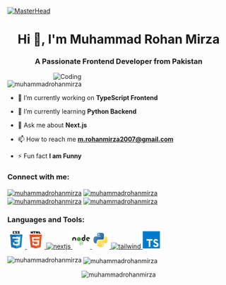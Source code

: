 [![MasterHead](https://github.com/muhammadrohnmirza/muhammadrohanmkirza/blob/main/web%20developer.png)]()
<h1 align="center">Hi 👋, I'm Muhammad Rohan Mirza </h1>
<h3 align="center">A Passionate Frontend Developer from Pakistan</h3>
<img align="right" alt="Coding" width="400" src="https://cdn.dribbble.com/userupload/23379424/file/original-50d3ae73eb06aa464eee78018d0555bf.gif">


<p align="left"> <img src="https://komarev.com/ghpvc/?username=rishavchanda&label=Profile%20views&color=0e75b6&style=flat" alt="muhammadrohanmirza" /> </p>


- 🔭 I’m currently working on **TypeScript Frontend**

- 🌱 I’m currently learning **Python Backend**

- 💬 Ask me about **Next.js**

- 📫 How to reach me **m.rohanmirza2007@gmail.com**

- ⚡ Fun fact **I am Funny**

<h3 align="left">Connect with me:</h3>
<p align="left">
<a href="https://www.facebook.com/profile.php?id=61564957374355" target="blank"> <img align="center" src="https://raw.githubusercontent.com/rahuldkjain/github-profile-readme-generator/master/src/images/icons/Social/facebook.svg" alt="muhammadrohanmirza" height="30" width="40" /></a>
<a href="https://www.instagram.com/rohan_mirza_2007/" target="blank"> <img align="center" src="https://raw.githubusercontent.com/rahuldkjain/github-profile-readme-generator/master/src/images/icons/Social/instagram.svg" alt="muhammadrohanmirza" height="30" width="40" /></a>
<a href="https://github.com/muhammadrohanmirza" target="blank"> <img align="center" src="https://raw.githubusercontent.com/rahuldkjain/github-profile-readme-generator/master/src/images/icons/Social/github.svg" alt="muhammadrohanmirza" height="30" width="40" /></a>
<a href="https://www.linkedin.com/in/muhammad-rohan-mirza/" target="blank"> <img align="center" src="https://raw.githubusercontent.com/rahuldkjain/github-profile-readme-generator/master/src/images/icons/Social/linked-in-alt.svg" alt="muhammadrohanmirza" height="30" width="40" /></a>
</p>

<h3 align="left">Languages and Tools:</h3>
<p align="left"> <a href="https://www.w3schools.com/css/" target="_blank" rel="noreferrer"> <img src="https://raw.githubusercontent.com/devicons/devicon/master/icons/css3/css3-original-wordmark.svg" alt="css3" width="40" height="40"/> </a> <a href="https://www.w3.org/html/" target="_blank" rel="noreferrer"> <img src="https://raw.githubusercontent.com/devicons/devicon/master/icons/html5/html5-original-wordmark.svg" alt="html5" width="40" height="40"/> </a> <a href="https://nextjs.org/" target="_blank" rel="noreferrer"> <img src="https://cdn.worldvectorlogo.com/logos/nextjs-2.svg" alt="nextjs" width="40" height="40"/> </a> <a href="https://nodejs.org" target="_blank" rel="noreferrer"> <img src="https://raw.githubusercontent.com/devicons/devicon/master/icons/nodejs/nodejs-original-wordmark.svg" alt="nodejs" width="40" height="40"/> </a> <a href="https://www.python.org" target="_blank" rel="noreferrer"> <img src="https://raw.githubusercontent.com/devicons/devicon/master/icons/python/python-original.svg" alt="python" width="40" height="40"/> </a> <a href="https://tailwindcss.com/" target="_blank" rel="noreferrer"> <img src="https://www.vectorlogo.zone/logos/tailwindcss/tailwindcss-icon.svg" alt="tailwind" width="40" height="40"/> </a> <a href="https://www.typescriptlang.org/" target="_blank" rel="noreferrer"> <img src="https://raw.githubusercontent.com/devicons/devicon/master/icons/typescript/typescript-original.svg" alt="typescript" width="40" height="40"/> </a> </p>

<p><img align="left" src="https://github-readme-stats.vercel.app/api/top-langs?username=muhammadrohanmirza&show_icons=true&locale=en&layout=compact" alt="muhammadrohanmirza" /></p>

<p>&nbsp;<img align="center" src="https://github-readme-stats.vercel.app/api?username=muhammadrohanmirza&show_icons=true&locale=en" alt="muhammadrohanmirza" /></p>

<p style="text-align: center;">
  <img src="https://camo.githubusercontent.com/4e3ae0cd73fb5f8a36a8a96cca785fae7e87fff8137ec6eef1b9ebb7b8fee91e/68747470733a2f2f6769746875622d726561646d652d73747265616b2d73746174732e6865726f6b756170702e636f6d2f3f757365723d6d7568616d6d6164726f68616e6d69727a61" alt="muhammadrohanmirza" style="display: inline-block;">
</p>


